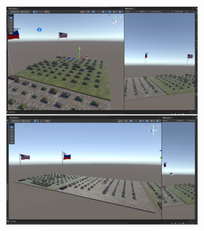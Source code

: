![SCR-20240813-nleg.jpeg](Assets%2Fmedia%2FSCR-20240813-nleg.jpeg)
![SCR-20240813-nlkq.jpeg](Assets%2Fmedia%2FSCR-20240813-nlkq.jpeg)